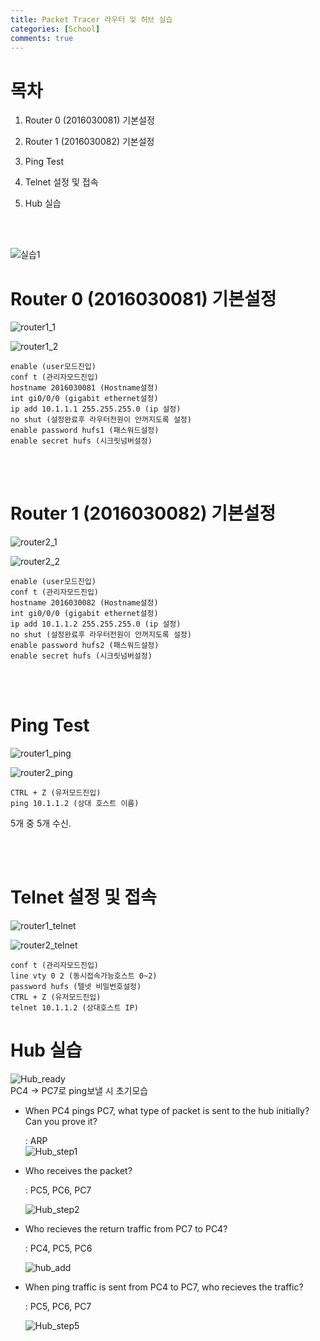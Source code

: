 ```yaml
---
title: Packet Tracer 라우터 및 허브 실습
categories: [School]
comments: true
---
```

# 목차  
1) Router 0 (2016030081) 기본설정 

2) Router 1 (2016030082) 기본설정  

3) Ping Test  

4) Telnet 설정 및 접속  

5) Hub 실습  

<br/>
<br/>  

![실습1](https://user-images.githubusercontent.com/54730375/97668047-814ab080-1ac4-11eb-87f9-0676a6b52dab.PNG)  

# Router 0 (2016030081) 기본설정

![router1_1](https://user-images.githubusercontent.com/54730375/97668090-932c5380-1ac4-11eb-90f4-c2aebb0437f8.PNG)  

![router1_2](https://user-images.githubusercontent.com/54730375/97668081-90316300-1ac4-11eb-9d19-574c92e6cf77.PNG)  

```telnet
enable (user모드진입)
conf t (관리자모드진입)
hostname 2016030081 (Hostname설정)
int gi0/0/0 (gigabit ethernet설정)
ip add 10.1.1.1 255.255.255.0 (ip 설정)
no shut (설정완료후 라우터전원이 안꺼지도록 설정)
enable password hufs1 (패스워드설정)
enable secret hufs (시크릿넘버설정)
```  
<br/>
<br/>

# Router 1 (2016030082) 기본설정  
![router2_1](https://user-images.githubusercontent.com/54730375/97668087-91fb2680-1ac4-11eb-899b-53694d607110.PNG)  

![router2_2](https://user-images.githubusercontent.com/54730375/97669221-f9b27100-1ac6-11eb-8554-6186f5cb788b.PNG)  

```telnet
enable (user모드진입)
conf t (관리자모드진입)
hostname 2016030082 (Hostname설정)
int gi0/0/0 (gigabit ethernet설정)
ip add 10.1.1.2 255.255.255.0 (ip 설정)
no shut (설정완료후 라우터전원이 안꺼지도록 설정)
enable password hufs2 (패스워드설정)
enable secret hufs (시크릿넘버설정)
```
<br/>
<br/>  

# Ping Test

![router1_ping](https://user-images.githubusercontent.com/54730375/97668084-91629000-1ac4-11eb-9550-c2089767c691.PNG)  

![router2_ping](https://user-images.githubusercontent.com/54730375/97668088-9293bd00-1ac4-11eb-91e5-d30e492430b6.PNG)  

```telnet
CTRL + Z (유저모드진입)
ping 10.1.1.2 (상대 호스트 이름)
```
5개 중 5개 수신.  

<br/>
<br/> 

# Telnet 설정 및 접속  
![router1_telnet](https://user-images.githubusercontent.com/54730375/97668086-91629000-1ac4-11eb-97df-ae1f9194456a.PNG)  

![router2_telnet](https://user-images.githubusercontent.com/54730375/97668089-9293bd00-1ac4-11eb-883b-74aac26e31da.PNG)  

```telnet
conf t (관리자모드진입)
line vty 0 2 (동시접속가능호스트 0~2)
password hufs (텔넷 비밀번호설정)
CTRL + Z (유저모드진입)
telnet 10.1.1.2 (상대호스트 IP)
```

# Hub 실습  
![Hub_ready](https://user-images.githubusercontent.com/54730375/97671575-d6d68b80-1acb-11eb-9bf5-04aeb361ef5f.PNG)  
PC4 -> PC7로 ping보낼 시 초기모습  
  
- When PC4 pings PC7, what type of packet is sent to the hub initially? Can you prove it?  

    : ARP  
    ![Hub_step1](https://user-images.githubusercontent.com/54730375/97671576-d6d68b80-1acb-11eb-90de-c28fc7deddc8.PNG)  

- Who receives the packet? 

    : PC5, PC6, PC7  

    ![Hub_step2](https://user-images.githubusercontent.com/54730375/97671568-d4743180-1acb-11eb-9c63-8b7d26398c78.PNG)  

-  Who recieves the return traffic from PC7 to PC4?  

    : PC4, PC5, PC6  

    ![hub_add](https://user-images.githubusercontent.com/54730375/98643064-c9de5580-2371-11eb-96a8-dd352ba8df0c.PNG) 

- When ping traffic is sent from PC4 to PC7, who recieves the traffic?  

    : PC5, PC6, PC7  

    ![Hub_step5](https://user-images.githubusercontent.com/54730375/97672691-d0e1aa00-1acd-11eb-8af0-dc7dbb5f040e.PNG)  


